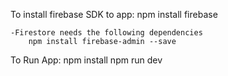 To install firebase SDK to app:
    npm install firebase

    -Firestore needs the following dependencies
        npm install firebase-admin --save


To Run App:
    npm install
    npm run dev